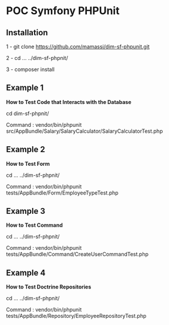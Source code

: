 POC Symfony PHPUnit
===================

Installation
------------
1 - git clone https://github.com/mamassi/dim-sf-phpunit.git

2 - cd ... ../dim-sf-phpnit/

3 - composer install

Example 1
---------

**How to Test Code that Interacts with the Database**

cd dim-sf-phpnit/

Command :
vendor/bin/phpunit src/AppBundle/Salary/SalaryCalculator/SalaryCalculatorTest.php

Example 2
---------

**How to Test Form**

cd ... ../dim-sf-phpnit/

Command :
vendor/bin/phpunit tests/AppBundle/Form/EmployeeTypeTest.php

Example 3
---------

**How to Test Command**

cd ... ../dim-sf-phpnit/

Command :
vendor/bin/phpunit tests/AppBundle/Command/CreateUserCommandTest.php

Example 4
---------

**How to Test Doctrine Repositories**

cd ... ../dim-sf-phpnit/

Command :
vendor/bin/phpunit tests/AppBundle/Repository/EmployeeRepositoryTest.php
